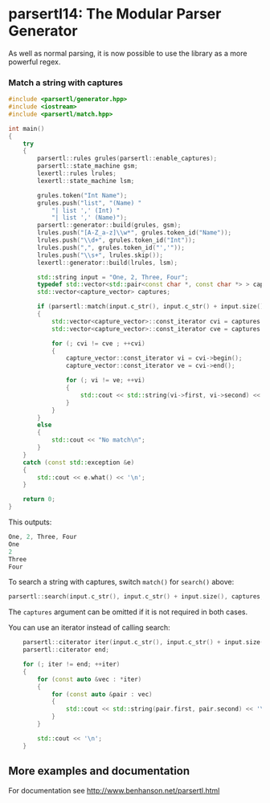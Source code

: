 parsertl14: The Modular Parser Generator
========

As well as normal parsing, it is now possible to use the library as a more powerful regex.

### Match a string with captures

```cpp
#include <parsertl/generator.hpp>
#include <iostream>
#include <parsertl/match.hpp>

int main()
{
    try
    {
        parsertl::rules grules(parsertl::enable_captures);
        parsertl::state_machine gsm;
        lexertl::rules lrules;
        lexertl::state_machine lsm;

        grules.token("Int Name");
        grules.push("list", "(Name) "
            "| list ',' (Int) "
            "| list ',' (Name)");
        parsertl::generator::build(grules, gsm);
        lrules.push("[A-Z_a-z]\\w*", grules.token_id("Name"));
        lrules.push("\\d+", grules.token_id("Int"));
        lrules.push(",", grules.token_id("','"));
        lrules.push("\\s+", lrules.skip());
        lexertl::generator::build(lrules, lsm);

        std::string input = "One, 2, Three, Four";
        typedef std::vector<std::pair<const char *, const char *> > capture_vector;
        std::vector<capture_vector> captures;

        if (parsertl::match(input.c_str(), input.c_str() + input.size(), captures, lsm, gsm))
        {
            std::vector<capture_vector>::const_iterator cvi = captures.begin();
            std::vector<capture_vector>::const_iterator cve = captures.end();

            for (; cvi != cve ; ++cvi)
            {
                capture_vector::const_iterator vi = cvi->begin();
                capture_vector::const_iterator ve = cvi->end();

                for (; vi != ve; ++vi)
                {
                    std::cout << std::string(vi->first, vi->second) << '\n';
                }
            }
        }
        else
        {
            std::cout << "No match\n";
        }
    }
    catch (const std::exception &e)
    {
        std::cout << e.what() << '\n';
    }

    return 0;
}
```
This outputs:
```cpp
One, 2, Three, Four
One
2
Three
Four
```

To search a string with captures, switch `match()` for `search()` above:
```cpp
parsertl::search(input.c_str(), input.c_str() + input.size(), captures, lsm, gsm)
```
The `captures` argument can be omitted if it is not required in both cases.

You can use an iterator instead of calling search:

```cpp
    parsertl::citerator iter(input.c_str(), input.c_str() + input.size(), lsm, gsm);
    parsertl::citerator end;

    for (; iter != end; ++iter)
    {
        for (const auto &vec : *iter)
        {
            for (const auto &pair : vec)
            {
                std::cout << std::string(pair.first, pair.second) << '\n';
            }
        }

        std::cout << '\n';
    }
```

## More examples and documentation

For documentation see http://www.benhanson.net/parsertl.html
